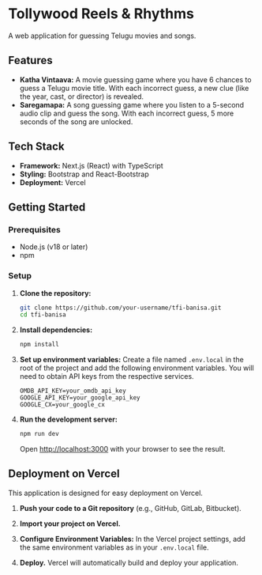 # Tollywood Reels & Rhythms

A web application for guessing Telugu movies and songs.

## Features

- **Katha Vintaava:** A movie guessing game where you have 6 chances to guess a Telugu movie title. With each incorrect guess, a new clue (like the year, cast, or director) is revealed.
- **Saregamapa:** A song guessing game where you listen to a 5-second audio clip and guess the song. With each incorrect guess, 5 more seconds of the song are unlocked.

## Tech Stack

- **Framework:** Next.js (React) with TypeScript
- **Styling:** Bootstrap and React-Bootstrap
- **Deployment:** Vercel

## Getting Started

### Prerequisites

- Node.js (v18 or later)
- npm

### Setup

1. **Clone the repository:**
   ```bash
   git clone https://github.com/your-username/tfi-banisa.git
   cd tfi-banisa
   ```

2. **Install dependencies:**
   ```bash
   npm install
   ```

3. **Set up environment variables:**
   Create a file named `.env.local` in the root of the project and add the following environment variables. You will need to obtain API keys from the respective services.

   ```
   OMDB_API_KEY=your_omdb_api_key
   GOOGLE_API_KEY=your_google_api_key
   GOOGLE_CX=your_google_cx
   ```

4. **Run the development server:**
   ```bash
   npm run dev
   ```

   Open [http://localhost:3000](http://localhost:3000) with your browser to see the result.

## Deployment on Vercel

This application is designed for easy deployment on Vercel.

1. **Push your code to a Git repository** (e.g., GitHub, GitLab, Bitbucket).

2. **Import your project on Vercel.**

3. **Configure Environment Variables:**
   In the Vercel project settings, add the same environment variables as in your `.env.local` file.

4. **Deploy.**
   Vercel will automatically build and deploy your application.